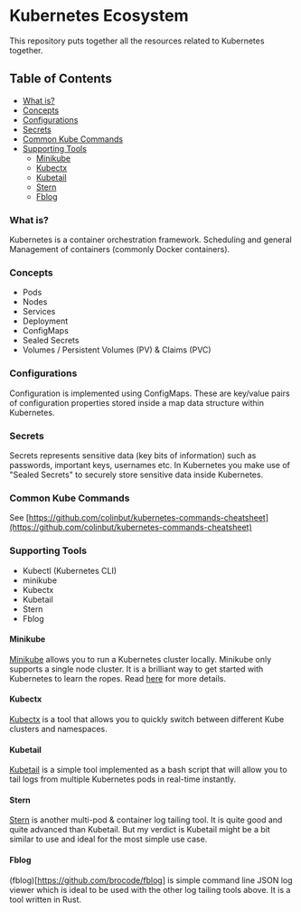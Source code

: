 # Kubernetes Ecosystem

This repository puts together all the resources related to Kubernetes together.

## Table of Contents

* [What is?](#what-is)
* [Concepts](#concepts)
* [Configurations](#configurations)
* [Secrets](#secrets)
* [Common Kube Commands](#common-kube-commands)
* [Supporting Tools](#supporting-tools)
    * [Minikube](#minikube)
    * [Kubectx](#kubectx)
    * [Kubetail](#kubetail)
    * [Stern](#stern)
    * [Fblog](#fblog)

### <a name="what-is"></a>What is?

Kubernetes is a container orchestration framework. Scheduling and general Management of containers (commonly Docker containers).

### <a name="concepts"></a>Concepts

+ Pods
+ Nodes
+ Services
+ Deployment
+ ConfigMaps
+ Sealed Secrets
+ Volumes / Persistent Volumes (PV) & Claims (PVC) 

### <a name="configurations"></a>Configurations

Configuration is implemented using ConfigMaps. These are key/value pairs of configuration properties stored inside a map data structure within Kubernetes.

### <a name="secrets"></a>Secrets

Secrets represents sensitive data (key bits of information) such as passwords, important keys, usernames etc.
In Kubernetes you make use of "Sealed Secrets" to securely store sensitive data inside Kubernetes.

### <a name="common-kube-commands"></a>Common Kube Commands

See [https://github.com/colinbut/kubernetes-commands-cheatsheet](https://github.com/colinbut/kubernetes-commands-cheatsheet)

### <a name="supporting-tools"></a>Supporting Tools
- Kubectl (Kubernetes CLI)
- minikube
- Kubectx
- Kubetail
- Stern
- Fblog

#### <a name="minikube"></a>Minikube

[Minikube](https://github.com/kubernetes/minikube) allows you to run a Kubernetes cluster locally. Minikube only supports a single node cluster. It is a brilliant way to get started with Kubernetes to learn the ropes. Read [here](https://kubernetes.io/docs/setup/minikube/) for more details.

#### <a name="kubetail"></a>Kubectx

[Kubectx](https://github.com/ahmetb/kubectx) is a tool that allows you to quickly switch between different Kube clusters and namespaces.

#### <a name="kubetail"></a>Kubetail

[Kubetail](https://github.com/johanhaleby/kubetail) is a simple tool implemented as a bash script that will allow you to tail logs from multiple Kubernetes pods in real-time instantly.

#### <a name="stern"></a>Stern

[Stern](https://github.com/wercker/stern) is another multi-pod & container log tailing tool. It is quite good and quite advanced than Kubetail. But my verdict is Kubetail might be a bit similar to use and ideal for the most simple use case.

#### <a name="fblog"></a>Fblog

(fblog)[https://github.com/brocode/fblog] is simple command line JSON log viewer which is ideal to be used with the other log tailing tools above. It is a tool written in Rust.
